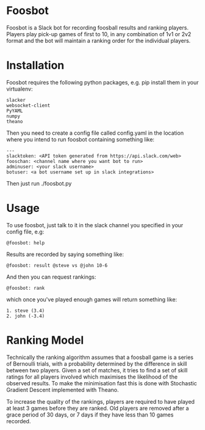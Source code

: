 # Foosbot

Foosbot is a Slack bot for recording foosball results and ranking players. Players play pick-up games of first to 10, in any combination of 1v1 or 2v2 format and the bot will maintain a ranking order for the individual players.

# Installation

Foosbot requires the following python packages, e.g. pip install them in your virtualenv:

    slacker
    websocket-client
    PyYAML
    numpy
    theano

Then you need to create a config file called config.yaml in the location where you intend to run foosbot containing something like:

    ---
    slacktoken: <API token generated from https://api.slack.com/web>
    fooschan: <channel name where you want bot to run>
    adminuser: <your slack username>
    botuser: <a bot username set up in slack integrations>

Then just run ./foosbot.py

# Usage

To use foosbot, just talk to it in the slack channel you specified in your config file, e.g:

    @foosbot: help

Results are recorded by saying something like:

    @foosbot: result @steve vs @john 10-6

And then you can request rankings:

    @foosbot: rank

which once you've played enough games will return something like:

    1. steve (3.4)
    2. john (-3.4)

# Ranking Model

Technically the ranking algorithm assumes that a foosball game is a series of Bernoulli trials, with a probability determined by the difference in skill between two players. Given a set of matches, it tries to find a set of skill ratings for all players involved which maximises the likelihood of the observed results. To make the minimisation fast this is done with Stochastic Gradient Descent implemented with Theano.

To increase the quality of the rankings, players are required to have played at least 3 games before they are ranked. Old players are removed after a grace period of 30 days, or 7 days if they have less than 10 games recorded.